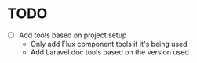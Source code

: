 # TODO

- [ ] Add tools based on project setup
    - Only add Flux component tools if it's being used
    - Add Laravel doc tools based on the version used
